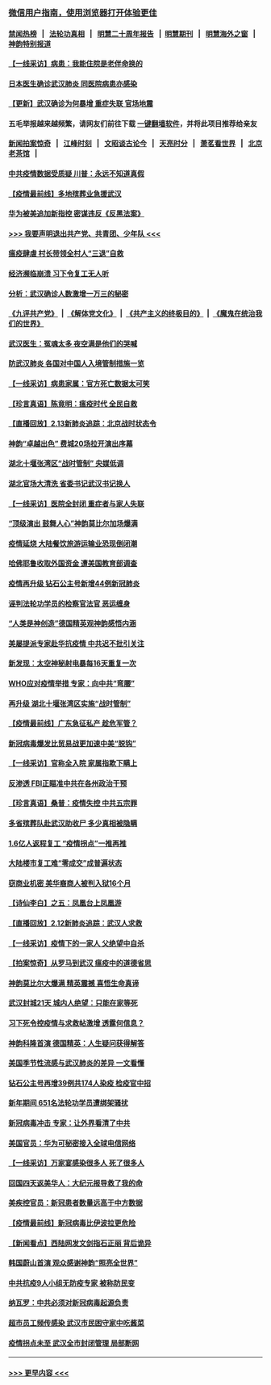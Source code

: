 ### [微信用户指南，使用浏览器打开体验更佳](https://github.com/gfw-breaker/banned-news1/blob/master/indexes/wechat-guide.md?t=0)
#### [禁闻热榜](热点新闻.md?t=0)  &nbsp;&nbsp;|&nbsp;&nbsp; [法轮功真相](https://github.com/gfw-breaker/truth/blob/master/README.md?t=0) &nbsp;&nbsp;|&nbsp;&nbsp; [明慧二十周年报告](https://github.com/gfw-breaker/mh-reports/blob/master/README.md?t=0) &nbsp;&nbsp;|&nbsp;&nbsp;[明慧期刊](https://github.com/gfw-breaker/mh-qikan) &nbsp;&nbsp;|&nbsp;&nbsp; [明慧海外之窗](https://github.com/gfw-breaker/mh-news/blob/master/README.md?t=0) &nbsp;&nbsp;|&nbsp;&nbsp; [神韵特别报道](https://github.com/gfw-breaker/mh-news/blob/master/shenyun.md?t=0)
#### [【一线采访】病患：我能住院是老伴命换的](../pages/nf4514/n11867769.md?t=02141344) 
#### [日本医生确诊武汉肺炎 同医院病患亦感染](../pages/nf4514/n11867779.md?t=02141344) 
#### [【更新】武汉确诊为何暴增 重症失联 官场地震](../pages/nf4514/n11801312.md?t=02141344) 
#### 五毛举报越来越频繁，请网友们前往下载 [一键翻墙软件](https://github.com/gfw-breaker/ssr-accounts)，并将此项目推荐给亲友
#### [新闻拍案惊奇](https://github.com/gfw-breaker/banned-news1/blob/master/pages/link4.md) &nbsp;&nbsp;|&nbsp;&nbsp; [江峰时刻](https://github.com/gfw-breaker/banned-news1/blob/master/pages/link4.md) &nbsp;&nbsp;|&nbsp;&nbsp; [文昭谈古论今](https://github.com/gfw-breaker/banned-news1/blob/master/pages/link4.md) &nbsp;&nbsp;|&nbsp;&nbsp; [天亮时分](https://github.com/gfw-breaker/banned-news1/blob/master/pages/link4.md) &nbsp;&nbsp;|&nbsp;&nbsp; [萧茗看世界](https://github.com/gfw-breaker/banned-news1/blob/master/pages/link4.md) &nbsp;&nbsp;|&nbsp;&nbsp; [北京老茶馆](https://github.com/gfw-breaker/banned-news1/blob/master/pages/link4.md) &nbsp;&nbsp;|&nbsp;&nbsp; 
#### [中共疫情数据受质疑 川普：永远不知道真假](../pages/nf4514/n11867195.md?t=02141344) 
#### [【疫情最前线】多地殡葬业急援武汉](../pages/nf4514/n11866914.md?t=02141344) 
#### [华为被美追加新指控 密谋违反《反黑法案》](../pages/nf4514/n11867191.md?t=02141344) 
#### [>>> 我要声明退出共产党、共青团、少年队 <<<](https://github.com/begood0513/goodnews/blob/master/quit/letter.md) 
#### [瘟疫肆虐 村长带领全村人“三退”自救](../pages/nf4514/n11861714.md?t=02141344) 
#### [经济濒临崩溃 习下令复工无人听](../pages/nf4514/n11867269.md?t=02141344) 
#### [分析：武汉确诊人数激增一万三的秘密](../pages/nf4514/n11866187.md?t=02141344) 
#### [《九评共产党》](https://github.com/begood0513/9ping.md/blob/master/README.md) &nbsp;|&nbsp; [《解体党文化》](../../../../jtdwh.md/blob/master/README.md)  &nbsp;|&nbsp; [《共产主义的终极目的》](../../../../gczydzjmd.md/blob/master/README.md) &nbsp;|&nbsp; [《魔鬼在统治我们的世界》](../../../../mgztzwmdsj.md/blob/master/README.md) 
#### [武汉医生：冤魂太多 夜空满是他们的哭喊](../pages/nf4514/n11867107.md?t=02141344) 
#### [防武汉肺炎 各国对中国人入境管制措施一览](../pages/nf4514/n11838726.md?t=02141344) 
#### [【一线采访】病患家属：官方死亡数据太可笑](../pages/nf4514/n11866840.md?t=02141344) 
#### [【珍言真语】陈竟明：瘟疫时代 全民自救](../pages/nf4514/n11866765.md?t=02141344) 
#### [【直播回放】2.13新肺炎追踪：北京战时状态令](../pages/nf4514/n11866261.md?t=02141344) 
#### [神韵“卓越出色” 费城20场拉开演出序幕](../pages/nf4514/n11866232.md?t=02141344) 
#### [湖北十堰张湾区“战时管制” 央媒低调](../pages/nf4514/n11866013.md?t=02141344) 
#### [湖北官场大清洗 省委书记武汉书记换人](../pages/nf4514/n11865112.md?t=02141344) 
#### [【一线采访】医院全封闭 重症者与家人失联](../pages/nf4514/n11864778.md?t=02141344) 
#### [“顶级演出 鼓舞人心”神韵莫比尔加场爆满](../pages/nf4514/n11865855.md?t=02141344) 
#### [疫情延烧 大陆餐饮旅游运输业恐现倒闭潮](../pages/nf4514/n11865608.md?t=02141344) 
#### [哈佛耶鲁收取外国资金 遭美国教育部调查](../pages/nf4514/n11864950.md?t=02141344) 
#### [疫情再升级 钻石公主号新增44例新冠肺炎](../pages/nf4514/n11865033.md?t=02141344) 
#### [诬判法轮功学员的检察官法官 恶运缠身](../pages/nf4514/n11864380.md?t=02141344) 
#### [“人类是神创造”德国精英观神韵感悟内涵](../pages/nf4514/n11865185.md?t=02141344) 
#### [美屡提派专家赴华抗疫情 中共迟不批引关注](../pages/nf4514/n11864719.md?t=02141344) 
#### [新发现：太空神秘射电暴每16天重复一次](../pages/nf4514/n11864923.md?t=02141344) 
#### [WHO应对疫情举措 专家：向中共“弯腰”](../pages/nf4514/n11864727.md?t=02141344) 
#### [再升级 湖北十堰张湾区实施“战时管制”](../pages/nf4514/n11864771.md?t=02141344) 
#### [【疫情最前线】广东急征私产 趁危军管？](../pages/nf4514/n11864205.md?t=02141344) 
#### [新冠病毒爆发比贸易战更加速中美“脱钩”](../pages/nf4514/n11864470.md?t=02141344) 
#### [【一线采访】官称全入院 家属指欺下瞒上](../pages/nf4514/n11864466.md?t=02141344) 
#### [反渗透 FBI正瞄准中共在各州政治干预](../pages/nf4514/n11864300.md?t=02141344) 
#### [【珍言真语】桑普：疫情失控 中共五宗罪](../pages/nf4514/n11864157.md?t=02141344) 
#### [多省殡葬队赴武汉助收尸 多少真相被隐瞒](../pages/nf4514/n11864132.md?t=02141344) 
#### [1.6亿人返程复工 “疫情拐点”一推再推](../pages/nf4514/n11864186.md?t=02141344) 
#### [大陆楼市复工难“零成交”成普遍状态](../pages/nf4514/n11864106.md?t=02141344) 
#### [窃商业机密 美华裔商人被判入狱16个月](../pages/nf4514/n11863911.md?t=02141344) 
#### [【诗仙李白】之五：凤凰台上凤凰游](../pages/nf4514/n11825542.md?t=02141344) 
#### [【直播回放】2.12新肺炎追踪：武汉人求救](../pages/nf4514/n11863579.md?t=02141344) 
#### [【一线采访】疫情下的一家人 父绝望中自杀](../pages/nf4514/n11862799.md?t=02141344) 
#### [【拍案惊奇】从罗马到武汉 瘟疫中的道德省思](../pages/nf4514/n11862534.md?t=02141344) 
#### [神韵莫比尔大爆满 精英震撼 喜悟生命真谛](../pages/nf4514/n11863143.md?t=02141344) 
#### [武汉封城21天 城内人绝望：只能在家等死](../pages/nf4514/n11863041.md?t=02141344) 
#### [习下死令控疫情与求救帖激增 透露何信息？](../pages/nf4514/n11862416.md?t=02141344) 
#### [神韵科隆首演 德国精英：人生疑问获得解答](../pages/nf4514/n11862993.md?t=02141344) 
#### [美国季节性流感与武汉肺炎的差异 一文看懂](../pages/nf4514/n11862428.md?t=02141344) 
#### [钻石公主号再增39例共174人染疫 检疫官中招](../pages/nf4514/n11862422.md?t=02141344) 
#### [新年期间 651名法轮功学员遭绑架骚扰](../pages/nf4514/n11860941.md?t=02141344) 
#### [新冠病毒冲击 专家：让外界看清了中共](../pages/nf4514/n11862280.md?t=02141344) 
#### [美国官员：华为可秘密接入全球电信网络](../pages/nf4514/n11862122.md?t=02141344) 
#### [【一线采访】万家宴感染很多人 死了很多人](../pages/nf4514/n11862088.md?t=02141344) 
#### [回国四天返美华人：大纪元报导救了我的命](../pages/nf4514/n11862181.md?t=02141344) 
#### [美疾控官员：新冠患者数量远高于中方数据](../pages/nf4514/n11862256.md?t=02141344) 
#### [【疫情最前线】新冠病毒比伊波拉更危险](../pages/nf4514/n11862199.md?t=02141344) 
#### [【新闻看点】西陆网发文剑指石正丽 背后诡异](../pages/nf4514/n11861792.md?t=02141344) 
#### [韩国蔚山首演 观众感谢神韵“照亮全世界”](../pages/nf4514/n11862134.md?t=02141344) 
#### [中共抗疫9人小组无防疫专家 被称防民变](../pages/nf4514/n11861315.md?t=02141344) 
#### [纳瓦罗：中共必须对新冠病毒起源负责](../pages/nf4514/n11861810.md?t=02141344) 
#### [超市员工频传感染 武汉市民困守家中吃酱菜](../pages/nf4514/n11859619.md?t=02141344) 
#### [疫情拐点未至 武汉全市封闭管理 局部断网](../pages/nf4514/n11861690.md?t=02141344) 

----
#### [ >>> 更早内容 <<< ](../indexes/nf4514-earlier.md)
